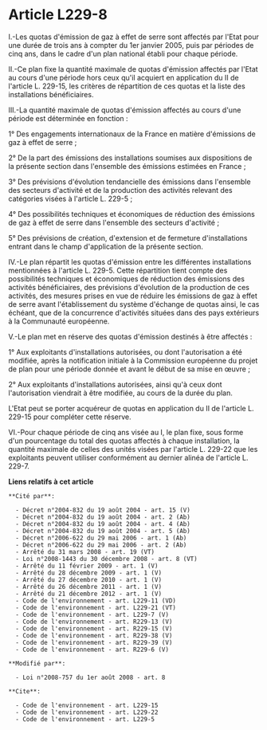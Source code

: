 # Article L229-8

I.-Les quotas d'émission de gaz à effet de serre sont affectés par l'Etat pour une durée de trois ans à compter du 1er
janvier 2005, puis par périodes de cinq ans, dans le cadre d'un plan national établi pour chaque période. 

II.-Ce plan fixe la quantité maximale de quotas d'émission affectés par l'Etat au cours d'une période hors ceux qu'il
acquiert en application du II de l'article L. 229-15, les critères de répartition de ces quotas et la liste des installations
bénéficiaires. 

III.-La quantité maximale de quotas d'émission affectés au cours d'une période est déterminée en fonction : 

1° Des engagements internationaux de la France en matière d'émissions de gaz à effet de serre ; 

2° De la part des émissions des installations soumises aux dispositions de la présente section dans l'ensemble des émissions
estimées en France ; 

3° Des prévisions d'évolution tendancielle des émissions dans l'ensemble des secteurs d'activité et de la production des
activités relevant des catégories visées à l'article L. 229-5 ; 

4° Des possibilités techniques et économiques de réduction des émissions de gaz à effet de serre dans l'ensemble des secteurs
d'activité ; 

5° Des prévisions de création, d'extension et de fermeture d'installations entrant dans le champ d'application de la présente
section. 

IV.-Le plan répartit les quotas d'émission entre les différentes installations mentionnées à l'article L. 229-5. Cette
répartition tient compte des possibilités techniques et économiques de réduction des émissions des activités bénéficiaires,
des prévisions d'évolution de la production de ces activités, des mesures prises en vue de réduire les émissions de gaz à
effet de serre avant l'établissement du système d'échange de quotas ainsi, le cas échéant, que de la concurrence d'activités
situées dans des pays extérieurs à la Communauté européenne.

V.-Le plan met en réserve des quotas d'émission destinés à être affectés : 

1° Aux exploitants d'installations autorisées, ou dont l'autorisation a été modifiée, après la notification initiale à la
Commission européenne du projet de plan pour une période donnée et avant le début de sa mise en œuvre ; 

2° Aux exploitants d'installations autorisées, ainsi qu'à ceux dont l'autorisation viendrait à être modifiée, au cours de la
durée du plan.

L'Etat peut se porter acquéreur de quotas en application du II de l'article L. 229-15 pour compléter cette réserve. 

VI.-Pour chaque période de cinq ans visée au I, le plan fixe, sous forme d'un pourcentage du total des quotas affectés à
chaque installation, la quantité maximale de celles des unités visées par l'article L. 229-22 que les exploitants peuvent
utiliser conformément au dernier alinéa de l'article L. 229-7.

**Liens relatifs à cet article**

	**Cité par**:

	  - Décret n°2004-832 du 19 août 2004 - art. 15 (V)
	  - Décret n°2004-832 du 19 août 2004 - art. 2 (Ab)
	  - Décret n°2004-832 du 19 août 2004 - art. 4 (Ab)
	  - Décret n°2004-832 du 19 août 2004 - art. 5 (Ab)
	  - Décret n°2006-622 du 29 mai 2006 - art. 1 (Ab)
	  - Décret n°2006-622 du 29 mai 2006 - art. 2 (Ab)
	  - Arrêté du 31 mars 2008 - art. 19 (VT)
	  - Loi n°2008-1443 du 30 décembre 2008 - art. 8 (VT)
	  - Arrêté du 11 février 2009 - art. 1 (V)
	  - Arrêté du 28 décembre 2009 - art. 1 (V)
	  - Arrêté du 27 décembre 2010 - art. 1 (V)
	  - Arrêté du 26 décembre 2011 - art. 1 (V)
	  - Arrêté du 21 décembre 2012 - art. 1 (V)
	  - Code de l'environnement - art. L229-11 (VD)
	  - Code de l'environnement - art. L229-21 (VT)
	  - Code de l'environnement - art. L229-7 (V)
	  - Code de l'environnement - art. R229-13 (V)
	  - Code de l'environnement - art. R229-15 (V)
	  - Code de l'environnement - art. R229-38 (V)
	  - Code de l'environnement - art. R229-39 (V)
	  - Code de l'environnement - art. R229-6 (V)

	**Modifié par**:

	  - Loi n°2008-757 du 1er août 2008 - art. 8

	**Cite**:

	  - Code de l'environnement - art. L229-15
	  - Code de l'environnement - art. L229-22
	  - Code de l'environnement - art. L229-5

